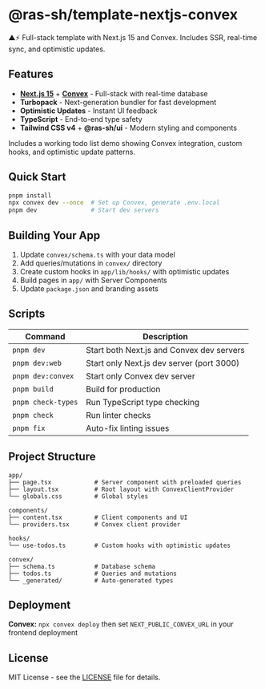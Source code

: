 # @ras-sh/template-nextjs-convex

▲⚡ Full-stack template with Next.js 15 and Convex. Includes SSR, real-time sync, and optimistic updates.

## Features

- **[Next.js 15](https://nextjs.org)** + **[Convex](https://convex.dev)** - Full-stack with real-time database
- **Turbopack** - Next-generation bundler for fast development
- **Optimistic Updates** - Instant UI feedback
- **TypeScript** - End-to-end type safety
- **Tailwind CSS v4** + **@ras-sh/ui** - Modern styling and components

Includes a working todo list demo showing Convex integration, custom hooks, and optimistic update patterns.

## Quick Start

```bash
pnpm install
npx convex dev --once  # Set up Convex, generate .env.local
pnpm dev               # Start dev servers
```

## Building Your App

1. Update `convex/schema.ts` with your data model
2. Add queries/mutations in `convex/` directory
3. Create custom hooks in `app/lib/hooks/` with optimistic updates
4. Build pages in `app/` with Server Components
5. Update `package.json` and branding assets

## Scripts

| Command | Description |
|---------|-------------|
| `pnpm dev` | Start both Next.js and Convex dev servers |
| `pnpm dev:web` | Start only Next.js dev server (port 3000) |
| `pnpm dev:convex` | Start only Convex dev server |
| `pnpm build` | Build for production |
| `pnpm check-types` | Run TypeScript type checking |
| `pnpm check` | Run linter checks |
| `pnpm fix` | Auto-fix linting issues |

## Project Structure

```
app/
├── page.tsx            # Server component with preloaded queries
├── layout.tsx          # Root layout with ConvexClientProvider
└── globals.css         # Global styles

components/
├── content.tsx         # Client components and UI
└── providers.tsx       # Convex client provider

hooks/
└── use-todos.ts        # Custom hooks with optimistic updates

convex/
├── schema.ts           # Database schema
├── todos.ts            # Queries and mutations
└── _generated/         # Auto-generated types
```

## Deployment

**Convex:** `npx convex deploy` then set `NEXT_PUBLIC_CONVEX_URL` in your frontend deployment

## License

MIT License - see the [LICENSE](LICENSE) file for details.
